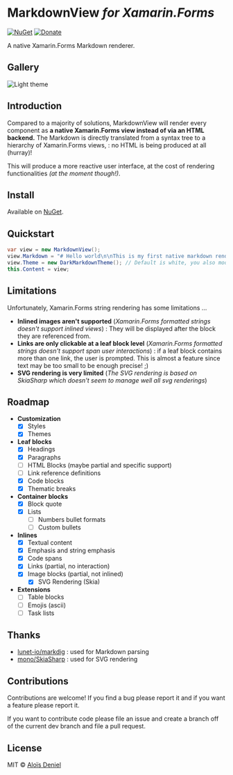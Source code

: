# MarkdownView *for Xamarin.Forms*

[![NuGet](https://img.shields.io/nuget/v/Xam.Forms.MarkdownView.svg?label=NuGet)](https://www.nuget.org/packages/Xam.Forms.MarkdownView.RCI/) [![Donate](https://img.shields.io/badge/donate-paypal-yellow.svg)](https://www.paypal.com/cgi-bin/webscr?cmd=_donations&business=ZJZKXPPGBKKAY&lc=US&item_name=GitHub&item_number=0000001&currency_code=USD&bn=PP%2dDonationsBF%3abtn_donate_SM%2egif%3aNonHosted)

A native Xamarin.Forms Markdown renderer.

## Gallery

![Light theme](Documentation/Screenshot.png)

## Introduction

Compared to a majority of solutions, MarkdownView will render every component as **a native Xamarin.Forms view instead of via an HTML backend.** The Markdown is directly translated from a syntax tree to a hierarchy of Xamarin.Forms views, : no HTML is being produced at all (hurray)!

This will produce a more reactive user interface, at the cost of rendering functionalities *(at the moment though!)*.

## Install

Available on [NuGet](https://www.nuget.org/packages/Xam.Forms.MarkdownView.RCI/).

## Quickstart

```csharp
var view = new MarkdownView();
view.Markdown = "# Hello world\n\nThis is my first native markdown rendering";
view.Theme = new DarkMarkdownTheme(); // Default is white, you also modify various values
this.Content = view;
```

## Limitations

Unfortunately, Xamarin.Forms string rendering has some limitations ...

* **Inlined images aren't supported** (*Xamarin.Forms formatted strings doesn't support inlined views*) : They will be displayed after the block they are referenced from.
* **Links are only clickable at a leaf block level**  (*Xamarin.Forms formatted strings doesn't support span user interactions*) : if a leaf block contains more than one link, the user is prompted. This is almost a feature since text may be too small to be enough precise! ;)
* **SVG rendering is very limited** (*The SVG rendering is based on SkiaSharp which doesn't seem to manage well all svg renderings*)

## Roadmap

* **Customization**
	* [X] Styles
	* [X] Themes
* **Leaf blocks**
	* [X] Headings
	* [X] Paragraphs
	* [ ] HTML Blocks (maybe partial and specific support)
	* [ ] Link reference definitions
	* [X] Code blocks
	* [X] Thematic breaks
* **Container blocks**
	* [X] Block quote
	* [X] Lists
		* [ ] Numbers bullet formats
		* [ ] Custom bullets
* **Inlines**
	* [X] Textual content
	* [X] Emphasis and string emphasis
	* [X] Code spans
	* [X] Links (partial, no interaction)
	* [X] Image blocks (partial, not inlined)
		* [X] SVG Rendering (Skia)
* **Extensions**
	* [ ] Table blocks
	* [ ] Emojis (ascii)
	* [ ] Task lists

## Thanks

* [lunet-io/markdig](https://github.com/lunet-io/markdig) : used for Markdown parsing
* [mono/SkiaSharp](https://github.com/mono/SkiaSharp) : used for SVG rendering

## Contributions

Contributions are welcome! If you find a bug please report it and if you want a feature please report it.

If you want to contribute code please file an issue and create a branch off of the current dev branch and file a pull request.

## License

MIT © [Aloïs Deniel](http://aloisdeniel.github.io)
